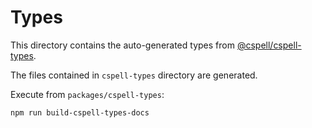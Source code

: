 # Types

This directory contains the auto-generated types from [@cspell/cspell-types](../../packages/cspell-types/README.md).

The files contained in `cspell-types` directory are generated.

Execute from `packages/cspell-types`:

```sh
npm run build-cspell-types-docs
```
